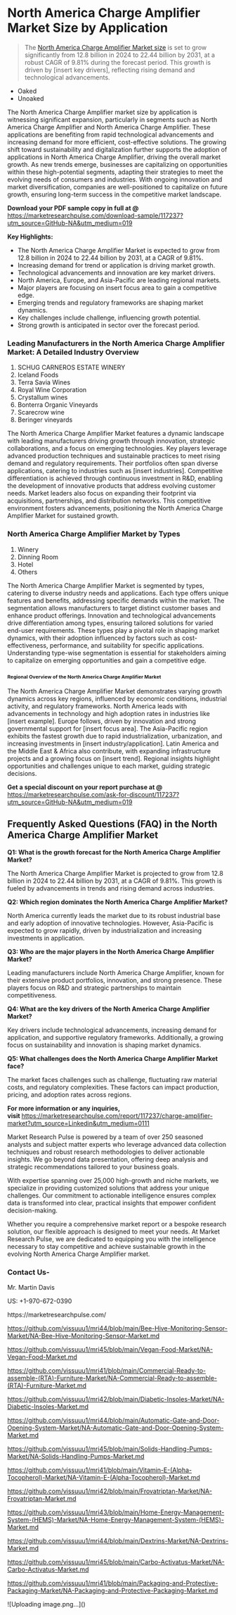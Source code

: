 <h1>North America Charge Amplifier Market&nbsp;Size by Application</h1><blockquote><p>The <a href="https://marketresearchpulse.com/download-sample/117237?utm_source=GitHub-NA&amp;utm_medium=019">North America Charge Amplifier Market size</a> is set to grow significantly from 12.8 billion in 2024 to 22.44 billion by 2031, at a robust CAGR of 9.81% during the forecast period. This growth is driven by [insert key drivers], reflecting rising demand and technological advancements.</p></blockquote><ul><li>Oaked<li> Unoaked</li></ul><p>The North America Charge Amplifier market size by application is witnessing significant expansion, particularly in segments such as North America Charge Amplifier and North America Charge Amplifier. These applications are benefiting from rapid technological advancements and increasing demand for more efficient, cost-effective solutions. The growing shift toward sustainability and digitalization further supports the adoption of applications in North America Charge Amplifier, driving the overall market growth. As new trends emerge, businesses are capitalizing on opportunities within these high-potential segments, adapting their strategies to meet the evolving needs of consumers and industries. With ongoing innovation and market diversification, companies are well-positioned to capitalize on future growth, ensuring long-term success in the competitive market landscape.</p><p><strong>Download your PDF sample copy in full at @ </strong><a href="https://marketresearchpulse.com/download-sample/117237?utm_source=GitHub-NA&amp;utm_medium=019">https://marketresearchpulse.com/download-sample/117237?utm_source=GitHub-NA&amp;utm_medium=019</a></p><p><strong>Key Highlights: </strong></p><ul><li>The North America Charge Amplifier Market is expected to grow from 12.8 billion in 2024 to 22.44 billion by 2031, at a CAGR of 9.81%.</li><li>Increasing demand for trend or application is driving market growth.</li><li>Technological advancements and innovation are key market drivers.</li><li>North America, Europe, and Asia-Pacific are leading regional markets.</li><li>Major players are focusing on insert focus area to gain a competitive edge.</li><li>Emerging trends and regulatory frameworks are shaping market dynamics.</li><li>Key challenges include challenge, influencing growth potential.</li><li>Strong growth is anticipated in sector over the forecast period.</li></ul><h3>Leading Manufacturers in the North America Charge Amplifier Market: A Detailed Industry Overview</h3><ol><li>SCHUG CARNEROS ESTATE WINERY</li><li>Iceland Foods</li><li>Terra Savia Wines</li><li>Royal Wine Corporation</li><li>Crystallum wines</li><li>Bonterra Organic Vineyards</li><li>Scarecrow wine</li><li>Beringer vineyards</li></ol><div class="flex max-w-full flex-col flex-grow"><div class="min-h-8 text-message flex w-full flex-col items-end gap-2 whitespace-normal break-words [.text-message+&amp;]:mt-5" dir="auto" data-message-author-role="assistant" data-message-id="fd8432e4-4910-450d-b182-61b7bfb0a01f" data-message-model-slug="gpt-4o"><div class="flex w-full flex-col gap-1 empty:hidden first:pt-[3px]"><div class="markdown prose w-full break-words dark:prose-invert light"><p>The North America Charge Amplifier Market features a dynamic landscape with leading manufacturers driving growth through innovation, strategic collaborations, and a focus on emerging technologies. Key players leverage advanced production techniques and sustainable practices to meet rising demand and regulatory requirements. Their portfolios often span diverse applications, catering to industries such as [insert industries]. Competitive differentiation is achieved through continuous investment in R&amp;D, enabling the development of innovative products that address evolving customer needs. Market leaders also focus on expanding their footprint via acquisitions, partnerships, and distribution networks. This competitive environment fosters advancements, positioning the North America Charge Amplifier Market for sustained growth.</p></div></div></div></div><h3>North America Charge Amplifier Market by Types</h3><ol><li>Winery<li> Dinning Room<li> Hotel<li> Others</li></ol><div class="flex max-w-full flex-col flex-grow"><div class="min-h-8 text-message flex w-full flex-col items-end gap-2 whitespace-normal break-words [.text-message+&amp;]:mt-5" dir="auto" data-message-author-role="assistant" data-message-id="084470be-0bb7-4664-bddf-5156b4f41249" data-message-model-slug="gpt-4o-mini"><div class="flex w-full flex-col gap-1 empty:hidden first:pt-[3px]"><div class="markdown prose w-full break-words dark:prose-invert light"><p>The North America Charge Amplifier Market is segmented by types, catering to diverse industry needs and applications. Each type offers unique features and benefits, addressing specific demands within the market. The segmentation allows manufacturers to target distinct customer bases and enhance product offerings. Innovation and technological advancements drive differentiation among types, ensuring tailored solutions for varied end-user requirements. These types play a pivotal role in shaping market dynamics, with their adoption influenced by factors such as cost-effectiveness, performance, and suitability for specific applications. Understanding type-wise segmentation is essential for stakeholders aiming to capitalize on emerging opportunities and gain a competitive edge.</p></div></div></div></div><h3><span style="font-size: 11px;">Regional Overview of the North America Charge Amplifier Market</span></h3><div class="flex max-w-full flex-col flex-grow"><div class="min-h-8 text-message flex w-full flex-col items-end gap-2 whitespace-normal break-words [.text-message+&amp;]:mt-5" dir="auto" data-message-author-role="assistant" data-message-id="e9038762-ce64-4e30-91c9-9bd413514231" data-message-model-slug="gpt-4o-mini"><div class="flex w-full flex-col gap-1 empty:hidden first:pt-[3px]"><div class="markdown prose w-full break-words dark:prose-invert light"><p>The North America Charge Amplifier Market demonstrates varying growth dynamics across key regions, influenced by economic conditions, industrial activity, and regulatory frameworks. North America leads with advancements in technology and high adoption rates in industries like [insert example]. Europe follows, driven by innovation and strong governmental support for [insert focus area]. The Asia-Pacific region exhibits the fastest growth due to rapid industrialization, urbanization, and increasing investments in [insert industry/application]. Latin America and the Middle East &amp; Africa also contribute, with expanding infrastructure projects and a growing focus on [insert trend]. Regional insights highlight opportunities and challenges unique to each market, guiding strategic decisions.</p></div></div></div></div><p><strong>Get a special discount on your report purchase at @ </strong><a href="https://marketresearchpulse.com/ask-for-discount/117237?utm_source=GitHub-NA&amp;utm_medium=019">https://marketresearchpulse.com/ask-for-discount/117237?utm_source=GitHub-NA&amp;utm_medium=019</a></p><h2>Frequently Asked Questions (FAQ) in the North America Charge Amplifier Market</h2><p><strong>Q1: What is the growth forecast for the North America Charge Amplifier Market?</strong></p><p>The North America Charge Amplifier Market is projected to grow from 12.8 billion in 2024 to 22.44 billion by 2031, at a CAGR of 9.81%. This growth is fueled by advancements in trends and rising demand across industries.</p><p><strong>Q2: Which region dominates the North America Charge Amplifier Market?</strong></p><p>North America currently leads the market due to its robust industrial base and early adoption of innovative technologies. However, Asia-Pacific is expected to grow rapidly, driven by industrialization and increasing investments in application.</p><p><strong>Q3: Who are the major players in the North America Charge Amplifier Market?</strong></p><p>Leading manufacturers include North America Charge Amplifier, known for their extensive product portfolios, innovation, and strong presence. These players focus on R&amp;D and strategic partnerships to maintain competitiveness.</p><p><strong>Q4: What are the key drivers of the North America Charge Amplifier Market?</strong></p><p>Key drivers include technological advancements, increasing demand for application, and supportive regulatory frameworks. Additionally, a growing focus on sustainability and innovation is shaping market dynamics.</p><p><strong>Q5: What challenges does the North America Charge Amplifier Market face?</strong></p><p>The market faces challenges such as challenge, fluctuating raw material costs, and regulatory complexities. These factors can impact production, pricing, and adoption rates across regions.</p><p><strong>For more information or any inquiries, visit&nbsp;</strong><a href="https://marketresearchpulse.com/report/117237/charge-amplifier-market?utm_source=Linkedin&utm_medium=0111">https://marketresearchpulse.com/report/117237/charge-amplifier-market?utm_source=Linkedin&utm_medium=0111</a></p><p>Market Research Pulse is powered by a team of over 250 seasoned analysts and subject matter experts who leverage advanced data collection techniques and robust research methodologies to deliver actionable insights. We go beyond data presentation, offering deep analysis and strategic recommendations tailored to your business goals.</p><p>With expertise spanning over 25,000 high-growth and niche markets, we specialize in providing customized solutions that address your unique challenges. Our commitment to actionable intelligence ensures complex data is transformed into clear, practical insights that empower confident decision-making.</p><p>Whether you require a comprehensive market report or a bespoke research solution, our flexible approach is designed to meet your needs. At Market Research Pulse, we are dedicated to equipping you with the intelligence necessary to stay competitive and achieve sustainable growth in the evolving North America Charge Amplifier market.</p><h3><strong>Contact Us-</strong></h3><p>Mr. Martin Davis</p><p>US: +1-970-672-0390</p><p>https://marketresearchpulse.com/</p><p><a href="https://github.com/vissuuu1/mri44/blob/main/Bee-Hive-Monitoring-Sensor-Market/NA-Bee-Hive-Monitoring-Sensor-Market.md">https://github.com/vissuuu1/mri44/blob/main/Bee-Hive-Monitoring-Sensor-Market/NA-Bee-Hive-Monitoring-Sensor-Market.md</a></p><p><a href="https://github.com/vissuuu1/mri45/blob/main/Vegan-Food-Market/NA-Vegan-Food-Market.md">https://github.com/vissuuu1/mri45/blob/main/Vegan-Food-Market/NA-Vegan-Food-Market.md</a></p><p><a href="https://github.com/vissuuu1/mri41/blob/main/Commercial-Ready-to-assemble-(RTA)-Furniture-Market/NA-Commercial-Ready-to-assemble-(RTA)-Furniture-Market.md">https://github.com/vissuuu1/mri41/blob/main/Commercial-Ready-to-assemble-(RTA)-Furniture-Market/NA-Commercial-Ready-to-assemble-(RTA)-Furniture-Market.md</a></p><p><a href="https://github.com/vissuuu1/mri42/blob/main/Diabetic-Insoles-Market/NA-Diabetic-Insoles-Market.md">https://github.com/vissuuu1/mri42/blob/main/Diabetic-Insoles-Market/NA-Diabetic-Insoles-Market.md</a></p><p><a href="https://github.com/vissuuu1/mri44/blob/main/Automatic-Gate-and-Door-Opening-System-Market/NA-Automatic-Gate-and-Door-Opening-System-Market.md">https://github.com/vissuuu1/mri44/blob/main/Automatic-Gate-and-Door-Opening-System-Market/NA-Automatic-Gate-and-Door-Opening-System-Market.md</a></p><p><a href="https://github.com/vissuuu1/mri45/blob/main/Solids-Handling-Pumps-Market/NA-Solids-Handling-Pumps-Market.md">https://github.com/vissuuu1/mri45/blob/main/Solids-Handling-Pumps-Market/NA-Solids-Handling-Pumps-Market.md</a></p><p><a href="https://github.com/vissuuu1/mri41/blob/main/Vitamin-E-(Alpha-Tocopherol)-Market/NA-Vitamin-E-(Alpha-Tocopherol)-Market.md">https://github.com/vissuuu1/mri41/blob/main/Vitamin-E-(Alpha-Tocopherol)-Market/NA-Vitamin-E-(Alpha-Tocopherol)-Market.md</a></p><p><a href="https://github.com/vissuuu1/mri42/blob/main/Frovatriptan-Market/NA-Frovatriptan-Market.md">https://github.com/vissuuu1/mri42/blob/main/Frovatriptan-Market/NA-Frovatriptan-Market.md</a></p><p><a href="https://github.com/vissuuu1/mri43/blob/main/Home-Energy-Management-System-(HEMS)-Market/NA-Home-Energy-Management-System-(HEMS)-Market.md">https://github.com/vissuuu1/mri43/blob/main/Home-Energy-Management-System-(HEMS)-Market/NA-Home-Energy-Management-System-(HEMS)-Market.md</a></p><p><a href="https://github.com/vissuuu1/mri44/blob/main/Dextrins-Market/NA-Dextrins-Market.md">https://github.com/vissuuu1/mri44/blob/main/Dextrins-Market/NA-Dextrins-Market.md</a></p><p><a href="https://github.com/vissuuu1/mri45/blob/main/Carbo-Activatus-Market/NA-Carbo-Activatus-Market.md">https://github.com/vissuuu1/mri45/blob/main/Carbo-Activatus-Market/NA-Carbo-Activatus-Market.md</a></p><p><a href="https://github.com/vissuuu1/mri41/blob/main/Packaging-and-Protective-Packaging-Market/NA-Packaging-and-Protective-Packaging-Market.md">https://github.com/vissuuu1/mri41/blob/main/Packaging-and-Protective-Packaging-Market/NA-Packaging-and-Protective-Packaging-Market.md</a></p>
![Uploading image.png…]()
